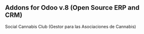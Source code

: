 Addons for Odoo v.8 (Open Source ERP and CRM)
------------------------------------------------------------

Social Cannabis Club (Gestor para las Asociaciones de Cannabis)

